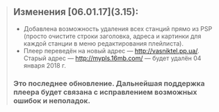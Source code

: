 > ## Изменения \[06.01.17](3.15):
>
> - Добавлена возможность удаления всех станций прямо из PSP
>   (просто очистите строки заголовка, адреса и картинки для каждой станции в меню редактирования плейлиста).
> - Плеер переведён на новый адрес — http://vasniktel.pp.ua/. Старый адрес — http://mypls.16mb.com/ — будет удалён 04 января 2018 г.
>
>### Это последнее обновление. Дальнейшая поддержка плеера будет связана с исправлением возможных ошибок и неполадок.
